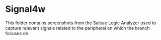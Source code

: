 # Signal4w
This folder contains screenshots from the Saleae Logic Analyzer used to capture relevant signals related to the peripheral on which the branch focuses on.
